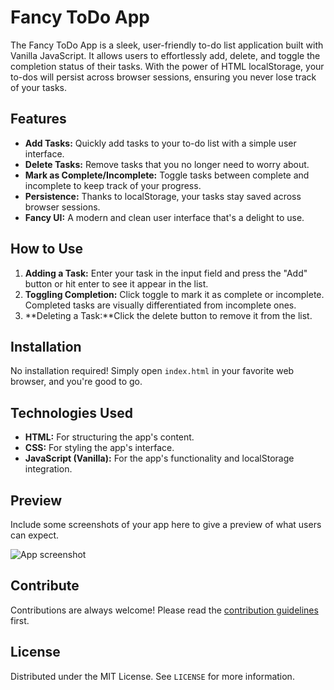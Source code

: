 # Fancy ToDo App

The Fancy ToDo App is a sleek, user-friendly to-do list application built with Vanilla JavaScript. It allows users to effortlessly add, delete, and toggle the completion status of their tasks. With the power of HTML localStorage, your to-dos will persist across browser sessions, ensuring you never lose track of your tasks.

## Features

- **Add Tasks:** Quickly add tasks to your to-do list with a simple user interface.
- **Delete Tasks:** Remove tasks that you no longer need to worry about.
- **Mark as Complete/Incomplete:** Toggle tasks between complete and incomplete to keep track of your progress.
- **Persistence:** Thanks to localStorage, your tasks stay saved across browser sessions.
- **Fancy UI:** A modern and clean user interface that's a delight to use.

## How to Use

1. **Adding a Task:** Enter your task in the input field and press the "Add" button or hit enter to see it appear in the list.
2. **Toggling Completion:** Click toggle to mark it as complete or incomplete. Completed tasks are visually differentiated from incomplete ones.
3. **Deleting a Task:**Click the delete button to remove it from the list.

## Installation

No installation required! Simply open `index.html` in your favorite web browser, and you're good to go.

## Technologies Used

- **HTML:** For structuring the app's content.
- **CSS:** For styling the app's interface.
- **JavaScript (Vanilla):** For the app's functionality and localStorage integration.

## Preview

Include some screenshots of your app here to give a preview of what users can expect.

![App screenshot](https://github.com/iamsuryasonar/fancy_todo/assets/79869026/da964b5c-7c78-4264-9fe9-62d25884407c)


## Contribute

Contributions are always welcome! Please read the [contribution guidelines](CONTRIBUTING.md) first.

## License

Distributed under the MIT License. See `LICENSE` for more information.
